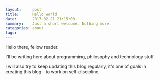 ```yaml
---
layout:     post
title:      Hello world
date:       2017-02-21 21:15:00
summary:    Just a short welcome. Nothing more.
categories: about
tags:       
---
```


Hello there, fellow reader. 

I'll be writing here about programming, philosophy and technology stuff. 

I will also try to keep updating this blog regularly, it's one of goals in creating this blog - to work on self-discipline.  
